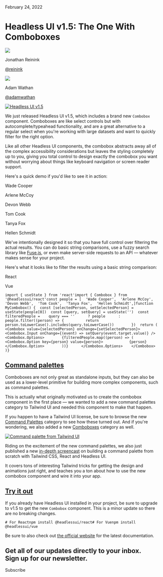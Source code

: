 February 24, 2022

# Headless UI v1.5: The One With Comboboxes

![](/_next/image?url=%2F_next%2Fstatic%2Fmedia%2Freinink.dd880af3.jpg\&w=96\&q=75)

Jonathan Reinink

[@reinink](https://twitter.com/reinink)

![](/_next/image?url=%2F_next%2Fstatic%2Fmedia%2Fadamwathan.f69b0b90.jpg\&w=96\&q=75)

Adam Wathan

[@adamwathan](https://twitter.com/adamwathan)

[![Headless UI v1.5](/_next/image?url=%2F_next%2Fstatic%2Fmedia%2Fbanner.ec1e13c6.jpg\&w=3840\&q=75)](https://headlessui.dev)

We just released Headless UI v1.5, which includes a brand new `Combobox` component. Comboboxes are like select controls but with autocomplete/typeahead functionality, and are a great alternative to a regular select when you're working with large datasets and want to quickly filter for the right option.

Like all other Headless UI components, the combobox abstracts away all of the complex accessibility considerations but leaves the styling completely up to you, giving you total control to design exactly the combobox you want without worrying about things like keyboard navigation or screen reader support.

Here's a quick demo if you'd like to see it in action:

Wade Cooper

Arlene McCoy

Devon Webb

Tom Cook

Tanya Fox

Hellen Schmidt

We've intentionally designed it so that you have full control over filtering the actual results. You can do basic string comparisons, use a fuzzy search library like [Fuse.js](https://fusejs.io/), or even make server-side requests to an API — whatever makes sense for your project.

Here's what it looks like to filter the results using a basic string comparison:

React

Vue

```
import { useState } from 'react'import { Combobox } from '@headlessui/react'const people = [  'Wade Cooper',  'Arlene McCoy',  'Devon Webb',  'Tom Cook',  'Tanya Fox',  'Hellen Schmidt',]function MyCombobox() {  const [selectedPerson, setSelectedPerson] = useState(people[0])  const [query, setQuery] = useState('')  const filteredPeople =    query === ''      ? people      : people.filter((person) => {          return person.toLowerCase().includes(query.toLowerCase())        })  return (    <Combobox value={selectedPerson} onChange={setSelectedPerson}>      <Combobox.Input onChange={(event) => setQuery(event.target.value)} />      <Combobox.Options>        {filteredPeople.map((person) => (          <Combobox.Option key={person} value={person}>            {person}          </Combobox.Option>        ))}      </Combobox.Options>    </Combobox>  )}
```

## [Command palettes](#command-palettes)

Comboboxes are not only great as standalone inputs, but they can also be used as a lower-level primitive for building more complex components, such as command palettes.

This is actually what originally motivated us to create the combobox component in the first place — we wanted to add a new command palettes category to Tailwind UI and needed this component to make that happen.

If you happen to have a Tailwind UI license, be sure to browse the new [Command Palettes](https://tailwindui.com/components/application-ui/navigation/command-palettes) category to see how these turned out. And if you're wondering, we also added a new [Comboboxes](https://tailwindui.com/components/application-ui/forms/comboboxes) category as well.

[![Command palette from Tailwind UI](/_next/image?url=%2F_next%2Fstatic%2Fmedia%2Fcommand-palette.7a93974e.jpg\&w=3840\&q=75)](https://tailwindui.com/components/application-ui/navigation/command-palettes)

Riding on the excitement of the new command palettes, we also just published a new [in-depth screencast](https://www.youtube.com/watch?v=-jix4KyxLuQ) on building a command palette from scratch with Tailwind CSS, React and Headless UI.

It covers tons of interesting Tailwind tricks for getting the design and animations just right, and teaches you a ton about how to use the new combobox component and wire it into your app.

## [Try it out](#try-it-out)

If you already have Headless UI installed in your project, be sure to upgrade to v1.5 to get the new `Combobox` component. This is a minor update so there are no breaking changes.

```
# For Reactnpm install @headlessui/react# For Vuenpm install @headlessui/vue
```

Be sure to also check out [the official website](https://headlessui.dev) for the latest documentation.

Get all of our updates directly to your inbox.\
Sign up for our newsletter.
---------------------------

Subscribe
